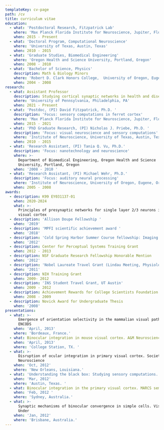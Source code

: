 ```yaml
---
templateKey: cv-page
path: /cv
title: curriculum vitae
education:
  - what: 'Postdoctoral Research, Fitzpatrick Lab'
    where: 'Max Planck Florida Institute for Neuroscience, Jupiter, Florida'
    when: 2015 - Present
  - what: 'Doctoral Program, Computational Neuroscience'
    where: 'University of Texas, Austin, Texas'
    when: 2010 - 2015
  - what: 'Graduate Studies, Biomedical Engineering'
    where: 'Oregon Health and Science University, Portland, Oregon'
    when: 2008 - 2010
  - what: 'Bachelor of Science, Physics'
    description: Math & Biology Minors
    where: 'Robert D. Clark Honors College,  University of Oregon, Eugene, Oregon'
    when: 2004 - 2008
research:
  - what: Assistant Professor
    description: Studying cortical synaptic networks in health and disease
    where: 'University of Pennsylvania, Philadelphia, PA'
    when: 2021 - Present
  - what: 'Postdoc, (PI) David Fitzpatrick, Ph.D. '
    description: 'Focus: sensory computations in ferret cortex'
    where: 'Max Planck Florida Institute for Neuroscience, Jupiter, Florida'
    when: 2015 - 2021
  - what: 'PhD Graduate Research, (PI) Nicholas J. Priebe, Ph.D. '
    description: 'Focus: visual neuroscience and sensory computations'
    where: 'Institute of Neuroscience, University of Texas, Austin, Texas'
    when: 2010 - 2015
  - what: 'Research Assistant, (PI) Tania Q. Vu, Ph.D.'
    description: 'Focus: nanotechnology and neuroscience'
    where: >-
      Department of Biomedical Engineering, Oregon Health and Science
      University, Portland, Oregon
    when: '2008 - 2010 '
  - what: 'Research Assistant, (PI) Michael Wehr, Ph.D.'
    description: 'Focus: auditory neural processing'
    where: 'Institute of Neuroscience, University of Oregon, Eugene, Oregon'
    when: 2005 - 2008
awards:
  - description: K99 EY031137-01
    when: 2020-2024
    what: >-
      Principles of presynaptic networks for single layer 2/3 neurons in ferret
      visual cortex
  - description: 'Allison Doupe Fellowship '
    when: '2019'
  - description: 'MPFI scientific achievement award '
    when: '2018'
  - description: 'Cold Spring Harbor Summer Course fellowship: Imaging Techniques'
    when: '2012'
  - description: Center for Perceptual Systems Training Grant
    when: 2012 - 2013
  - description: NSF Graduate Research Fellowship Honorable Mention
    when: '2012'
  - description: 'Nobel Laureate Travel Grant (Lindau Meeting, Physiology and Medicine)'
    when: '2011'
  - description: NIH Training Grant
    when: 2009- 2012
  - description: 'INS Student Travel Grant, UT Austin'
    when: 2009 - 2012
  - description: Achievement Rewards for College Scientists Foundation recipient
    when: 2008 - 2009
  - description: Novick Award for Undergraduate Thesis
    when: '2008'
presentations:
  - what: >-
      Emergence of orientation selectivity in the mammalian visual pathway.
      ENCODS
    when: 'April, 2013'
    where: 'Bordeaux, France.'
  - what: Binocular integration in mouse visual cortex. A&M Neuroscience Conference
    when: 'April, 2013'
    where: 'College Station, TX. '
  - what: >-
      Disruption of ocular integration in primary visual cortex. Society for
      Neuroscience
    when: 'Oct, 2012'
    where: 'New Orleans, Louisiana.'
  - what: 'Understanding the black box: Studying sensory computations. UT Seminar'
    when: 'Mar, 2012'
    where: 'Austin, Texas. '
  - what: Binocular integration in the primary visual cortex. MARCS seminar
    when: 'Feb, 2012 '
    where: 'Sydney, Australia.'
  - what: >-
      Synaptic mechanisms of binocular convergence in simple cells. Vision Down
      Under
    when: 'Jan, 2012'
    where: 'Brisbane, Australia.'
---
```

